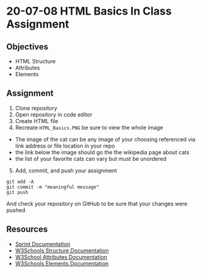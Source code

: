 # 20-07-08 HTML Basics In Class Assignment

## Objectives
- HTML Structure
- Attributes
- Elements

## Assignment
1. Clone repository
2. Open repository in code editor
3. Create HTML file
4. Recreate `HTML_Basics.PNG` be sure to view the whole image
 - The image of the cat can be any image of your choosing referenced via link address or file location in your repo
 - the link below the image should go the the wikipedia page about cats
 - the list of your favorite cats can vary but must be unordered
5. Add, commit, and push your assignment
```
git add -A
git commit -m "meaningful message"
git push
```
And check your repository on GitHub to be sure that your changes were pushed
## Resources
- [Sprint Documentation](https://github.com/Kevin-CodeCrew/coding_concepts_sprint_2/blob/master/Introduction_to_HTML.md)
- [W3Schools Structure Documentation](https://www.w3schools.com/html/html_basic.asp)
- [W3School Attributes Documentation](https://www.w3schools.com/html/html_attributes.asp)
- [W3Schools Elements Documentation](https://www.w3schools.com/html/html_elements.asp)

